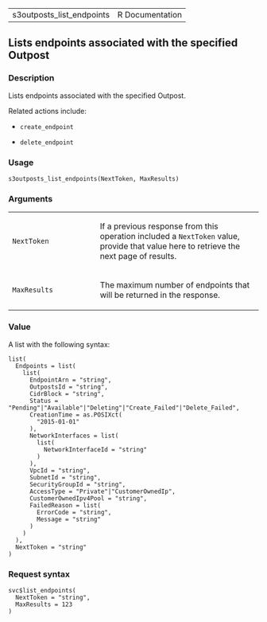 <table style="width: 100%;">
<tbody>
<tr class="odd">
<td>s3outposts_list_endpoints</td>
<td style="text-align: right;">R Documentation</td>
</tr>
</tbody>
</table>

## Lists endpoints associated with the specified Outpost

### Description

Lists endpoints associated with the specified Outpost.

Related actions include:

-   `create_endpoint`

-   `delete_endpoint`

### Usage

    s3outposts_list_endpoints(NextToken, MaxResults)

### Arguments

<table>
<colgroup>
<col style="width: 35%" />
<col style="width: 65%" />
</colgroup>
<tbody>
<tr class="odd">
<td><code
id="s3outposts_list_endpoints_:_NextToken">NextToken</code></td>
<td><p>If a previous response from this operation included a
<code>NextToken</code> value, provide that value here to retrieve the
next page of results.</p></td>
</tr>
<tr class="even">
<td><code
id="s3outposts_list_endpoints_:_MaxResults">MaxResults</code></td>
<td><p>The maximum number of endpoints that will be returned in the
response.</p></td>
</tr>
</tbody>
</table>

### Value

A list with the following syntax:

    list(
      Endpoints = list(
        list(
          EndpointArn = "string",
          OutpostsId = "string",
          CidrBlock = "string",
          Status = "Pending"|"Available"|"Deleting"|"Create_Failed"|"Delete_Failed",
          CreationTime = as.POSIXct(
            "2015-01-01"
          ),
          NetworkInterfaces = list(
            list(
              NetworkInterfaceId = "string"
            )
          ),
          VpcId = "string",
          SubnetId = "string",
          SecurityGroupId = "string",
          AccessType = "Private"|"CustomerOwnedIp",
          CustomerOwnedIpv4Pool = "string",
          FailedReason = list(
            ErrorCode = "string",
            Message = "string"
          )
        )
      ),
      NextToken = "string"
    )

### Request syntax

    svc$list_endpoints(
      NextToken = "string",
      MaxResults = 123
    )
